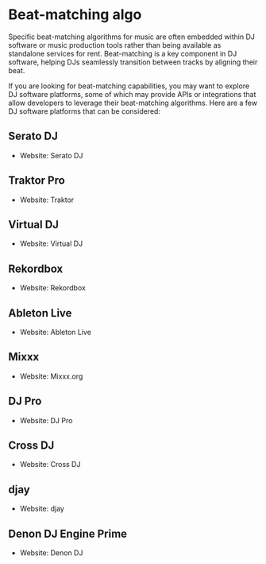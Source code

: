 # Beat-matching algo

Specific beat-matching algorithms for music are often embedded within DJ software or music production tools rather than being available as standalone services for rent. Beat-matching is a key component in DJ software, helping DJs seamlessly transition between tracks by aligning their beat.

If you are looking for beat-matching capabilities, you may want to explore DJ software platforms, some of which may provide APIs or integrations that allow developers to leverage their beat-matching algorithms. Here are a few DJ software platforms that can be considered:

## Serato DJ
- Website: Serato DJ

## Traktor Pro
- Website: Traktor

## Virtual DJ
- Website: Virtual DJ

## Rekordbox
- Website: Rekordbox

## Ableton Live
- Website: Ableton Live

## Mixxx
- Website: Mixxx.org

## DJ Pro
- Website: DJ Pro

## Cross DJ
- Website: Cross DJ

## djay
- Website: djay

## Denon DJ Engine Prime
- Website: Denon DJ

